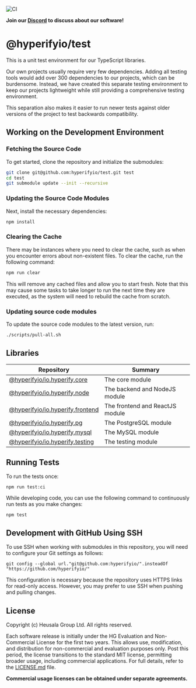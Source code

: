 ![CI](https://github.com/hyperifyio/test/actions/workflows/ci.yml/badge.svg)

**Join our [Discord](https://discord.gg/UBTrHxA78f) to discuss about our software!**

# @hyperifyio/test

This is a unit test environment for our TypeScript libraries.

Our own projects usually require very few dependencies. Adding all testing tools
would add over 300 dependencies to our projects, which can be burdensome.
Instead, we have created this separate testing environment to keep our projects
lightweight while still providing a comprehensive testing environment.

This separation also makes it easier to run newer tests against older versions
of the project to test backwards compatibility.

## Working on the Development Environment

### Fetching the Source Code

To get started, clone the repository and initialize the submodules:

```bash
git clone git@github.com:hyperifyio/test.git test
cd test
git submodule update --init --recursive
```

### Updating the Source Code Modules

Next, install the necessary dependencies:

```bash
npm install
```

### Clearing the Cache

There may be instances where you need to clear the cache, such as when you 
encounter errors about non-existent files. To clear the cache, run the following 
command:

```bash
npm run clear
```

This will remove any cached files and allow you to start fresh. Note that this 
may cause some tasks to take longer to run the next time they are executed, as 
the system will need to rebuild the cache from scratch.

### Updating source code modules

To update the source code modules to the latest version, run:

```bash
./scripts/pull-all.sh
```

## Libraries

| Repository                                                                                 | Summary                         |
|--------------------------------------------------------------------------------------------|---------------------------------|
| [@hyperifyio/io.hyperify.core](https://github.com/hyperifyio/io.hyperify.core)             | The core module                 |
| [@hyperifyio/io.hyperify.node](https://github.com/hyperifyio/io.hyperify.node)             | The backend and NodeJS module   |
| [@hyperifyio/io.hyperify.frontend](https://github.com/hyperifyio/io.hyperify.frontend)     | The frontend and ReactJS module |
| [@hyperifyio/io.hyperify.pg](https://github.com/hyperifyio/io.hyperify.pg)                 | The PostgreSQL module           |
| [@hyperifyio/io.hyperify.mysql](https://github.com/hyperifyio/io.hyperify.mysql)           | The MySQL module                |
| [@hyperifyio/io.hyperify.testing](https://github.com/hyperifyio/io.hyperify.testing)       | The testing module              |

## Running Tests

To run the tests once:

```
npm run test:ci
```

While developing code, you can use the following command to continuously run 
tests as you make changes:

```
npm test
```

## Development with GitHub Using SSH

To use SSH when working with submodules in this repository, you will need to 
configure your Git settings as follows:

```
git config --global url."git@github.com:hyperifyio/".insteadOf "https://github.com/hyperifyio/"
```

This configuration is necessary because the repository uses HTTPS links for
read-only access. However, you may prefer to use SSH when pushing and pulling 
changes.

## License

Copyright (c) Heusala Group Ltd. All rights reserved.

Each software release is initially under the HG Evaluation and 
Non-Commercial License for the first two years. This allows use, modification, 
and distribution for non-commercial and evaluation purposes only. Post this 
period, the license transitions to the standard MIT license, permitting broader
usage, including commercial applications. For full details, refer to the 
[LICENSE.md](LICENSE.md) file. 

**Commercial usage licenses can be obtained under separate agreements.**
